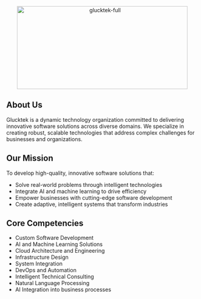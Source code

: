 
<p align="center">
<img width="449" height="218" alt="glucktek-full" src="https://github.com/user-attachments/assets/8532d5d5-c632-487c-a879-139c7439d0df" />
</p>

## About Us

Glucktek is a dynamic technology organization committed to delivering innovative software solutions across diverse domains. We specialize in creating robust, scalable technologies that address complex challenges for businesses and organizations.

## Our Mission
To develop high-quality, innovative software solutions that:
- Solve real-world problems through intelligent technologies
- Integrate AI and machine learning to drive efficiency
- Empower businesses with cutting-edge software development
- Create adaptive, intelligent systems that transform industries

## Core Competencies
- Custom Software Development
- AI and Machine Learning Solutions
- Cloud Architecture and Engineering
- Infrastructure Design
- System Integration
- DevOps and Automation
- Intelligent Technical Consulting
- Natural Language Processing
- AI Integration into business processes
